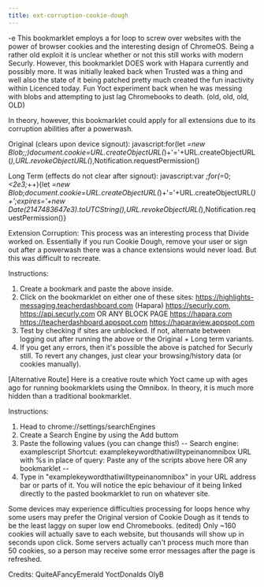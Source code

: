 ```yaml
---
title: ext-corruption-cookie-dough
---
```


-e 
This bookmarklet employs a for loop to screw over websites with the power of browser cookies and the interesting design of ChromeOS. 
Being a rather old exploit it is unclear whether or not this still works with modern Securly. However, this bookmarklet DOES work with Hapara currently and possibly more. 
It was initially leaked back when Trusted was a thing and well also the state of it being patched pretty much created the fun inactivity within Licenced today. 
Fun Yoct experiment back when he was messing with blobs and attempting to just lag Chromebooks to death. (old, old, old, OLD)

In theory, however, this bookmarklet could apply for all extensions due to its corruption abilities after a powerwash.

Original (clears upon device signout):
javascript:for(let _=new Blob;;)document.cookie=URL.createObjectURL(_)+'='+URL.createObjectURL(_),URL.revokeObjectURL(_),Notification.requestPermission()

Long Term (effects do not clear after signout):
javascript:var _;for(_=0;_<2e3;_++){let _=new Blob;document.cookie=URL.createObjectURL(_)+'='+URL.createObjectURL(_)+';expires='+new Date(2147483647e3).toUTCString(),URL.revokeObjectURL(_),Notification.requestPermission()}

Extension Corruption:
This process was an interesting process that Divide worked on. Essentially if you run Cookie Dough, remove your user or sign out after a powerwash there was a chance extensions would never load. 
But this was difficult to recreate.

Instructions:
1) Create a bookmark and paste the above inside.
2) Click on the bookmarklet on either one of these sites:
https://highlights-messaging.teacherdashboard.com (Hapara)
https://securly.com, https://api.securly.com OR ANY BLOCK PAGE
https://hapara.com
https://teacherdashboard.appspot.com
https://haparaview.appspot.com
3) Test by checking if sites are unblocked. If not, alternate between logging out after running the above or the Original + Long term variants.
4) If you get any errors, then it's possible the above is patched for Securly still. To revert any changes, just clear your browsing/history data (or cookies manually).

[Alternative Route]
Here is a creative route which Yoct came up with ages ago for running bookmarklets using the Omnibox. In theory, it is much more hidden than a traditional bookmarklet.

Instructions:
1) Head to chrome://settings/searchEngines
2) Create a Search Engine by using the Add buttom
3) Paste the following values (you can change this!)
--
Search engine: examplescript
Shortcut: examplekeywordthatiwilltypeinanomnibox
URL with %s in place of query: Paste any of the scripts above here OR any bookmarklet
--
4) Type in "examplekeywordthatiwilltypeinanomnibox" in your URL address bar or parts of it. You will notice the epic behaviour of it being linked directly to the pasted bookmarklet to run on whatever site.

Some devices may experience difficulties processing for loops hence why some users may prefer the Original version of Cookie Dough as it tends to be the least laggy on super low end Chromebooks. (edited)
Only ~160 cookies will actually save to each website, but thousands will show up in seconds upon click. 
Some servers actually can't process much more than 50 cookies, so a person may receive some error messages after the page is refreshed. 

Credits:
QuiteAFancyEmerald
YoctDonalds
OlyB
